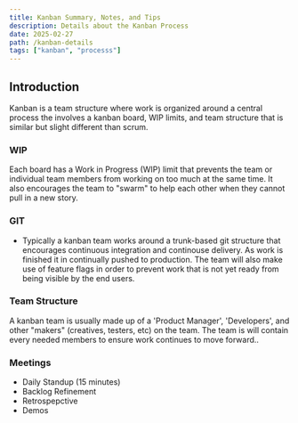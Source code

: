 ```yaml
---
title: Kanban Summary, Notes, and Tips
description: Details about the Kanban Process
date: 2025-02-27
path: /kanban-details
tags: ["kanban", "processs"]
---
```


## Introduction

Kanban is a team structure where work is organized around a central process the involves a kanban board, WIP limits, and team structure that is similar but slight different than scrum.

### WIP

Each board has a Work in Progress (WIP) limit that prevents the team or individual team members from working on too much at the same time. It also encourages the team to "swarm" to help each other when they cannot pull in a new story.

### GIT

- Typically a kanban team works around a trunk-based git structure that encourages continuous integration and continouse delivery. As work is finished it in continually pushed to production. The team will also make use of feature flags in order to prevent work that is not yet ready from being visible by the end users.

### Team Structure

A kanban team is usually made up of a 'Product Manager', 'Developers', and other "makers" (creatives, testers, etc) on the team. The team is will contain every needed members to ensure work continues to move forward..

### Meetings

- Daily Standup (15 minutes)
- Backlog Refinement
- Retrospepctive
- Demos
